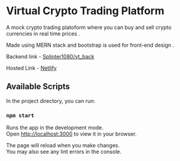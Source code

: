 # Virtual Crypto Trading Platform

A mock crypto trading platoform where you can buy and sell crypto currencies in real time prices . 

Made using MERN stack and bootstrap is used for front-end design . 

Backend link - [Splinter1080/vt_back](https://github.com/Splinter1080/vt_back)

Hosted Link - [Netlify](https://virtual-crypto-trader.netlify.app/)

## Available Scripts

In the project directory, you can run:

### `npm start`

Runs the app in the development mode.\
Open [http://localhost:3000](http://localhost:3000) to view it in your browser.

The page will reload when you make changes.\
You may also see any lint errors in the console.
